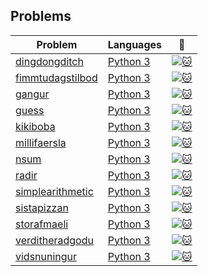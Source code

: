 ## Problems

| Problem                                                                                             | Languages                                                                                                       | :link:                                                                                      |
| --------------------------------------------------------------------------------------------------- | --------------------------------------------------------------------------------------------------------------- | ------------------------------------------------------------------------------------------- |
| [dingdongditch](https://github.com/SimonThalvorsen/kattis/tree/master/src/dingdongditch/Python%203) | [Python 3](https://github.com/SimonThalvorsen/kattis/tree/master/src/dingdongditch/Python%203/dingdongditch.py) | [![:cat:](https://open.kattis.com/favicon)](https://open.kattis.com/problems/dingdongditch) |
| [fimmtudagstilbod](https://github.com/SimonThalvorsen/kattis/tree/master/src/fimmtudagstilbod/Python%203/fimmtudagstilbod) | [Python 3](https://github.com/SimonThalvorsen/kattis/tree/master/src/fimmtudagstilbod/Python%203/fimmtudagstilbod.py) | [![:cat:](https://open.kattis.com/favicon)](https://open.kattis.com/problems/fimmtudagstilbod) |
| [gangur](https://github.com/SimonThalvorsen/kattis/tree/master/src/gangur/Python%203)               | [Python 3](https://github.com/SimonThalvorsen/kattis/tree/master/src/gangur/Python%203/gangur.py)               | [![:cat:](https://open.kattis.com/favicon)](https://open.kattis.com/problems/gangur)        |
| [guess](https://github.com/SimonThalvorsen/kattis/tree/master/src/guess/Python%203)                 | [Python 3](https://github.com/SimonThalvorsen/kattis/tree/master/src/guess/Python%203/guess.py)                 | [![:cat:](https://open.kattis.com/favicon)](https://open.kattis.com/problems/guess)         |
| [kikiboba](https://github.com/SimonThalvorsen/kattis/tree/master/src/kikiboba/Python%203/kikiboba)  | [Python 3](https://github.com/SimonThalvorsen/kattis/tree/master/src/kikiboba/Python%203/kikiboba.py)           | [![:cat:](https://open.kattis.com/favicon)](https://open.kattis.com/problems/kikiboba)      |
| [millifaersla](https://github.com/SimonThalvorsen/kattis/tree/master/src/millifaersla/Python%203/)  | [Python 3](https://github.com/SimonThalvorsen/kattis/tree/master/src/millifaersla/Python%203/millifaersla.py)   | [![:cat:](https://open.kattis.com/favicon)](https://open.kattis.com/problems/millifaersla)  |
| [nsum](https://github.com/SimonThalvorsen/kattis/tree/master/src/nsum/Python%203/)                  | [Python 3](https://github.com/SimonThalvorsen/kattis/tree/master/src/nsum/Python%203/nsum.py)                   | [![:cat:](https://open.kattis.com/favicon)](https://open.kattis.com/problems/nsum)          |
| [radir](https://github.com/SimonThalvorsen/kattis/tree/master/src/radir/Python%203/radir) | [Python 3](https://github.com/SimonThalvorsen/kattis/tree/master/src/radir/Python%203/radir.py) | [![:cat:](https://open.kattis.com/favicon)](https://open.kattis.com/problems/radir) |
| [simplearithmetic](https://github.com/SimonThalvorsen/kattis/tree/master/src/simplearithmetic/Python%203/simplearithmetic) | [Python 3](https://github.com/SimonThalvorsen/kattis/tree/master/src/simplearithmetic/Python%203/simplearithmetic.py) | [![:cat:](https://open.kattis.com/favicon)](https://open.kattis.com/problems/simplearithmetic) |
| [sistapizzan](https://github.com/SimonThalvorsen/kattis/tree/master/src/sistapizzan/Python%203/sistapizzan) | [Python 3](https://github.com/SimonThalvorsen/kattis/tree/master/src/sistapizzan/Python%203/sistapizzan.py) | [![:cat:](https://open.kattis.com/favicon)](https://open.kattis.com/problems/sistapizzan) |
| [storafmaeli](https://github.com/SimonThalvorsen/kattis/tree/master/src/storafmaeli/Python%203/storafmaeli) | [Python 3](https://github.com/SimonThalvorsen/kattis/tree/master/src/storafmaeli/Python%203/storafmaeli.py) | [![:cat:](https://open.kattis.com/favicon)](https://open.kattis.com/problems/storafmaeli) |
| [verditheradgodu](https://github.com/SimonThalvorsen/kattis/tree/master/src/verditheradgodu/Python%203/verditheradgodu) | [Python 3](https://github.com/SimonThalvorsen/kattis/tree/master/src/verditheradgodu/Python%203/verditheradgodu.py) | [![:cat:](https://open.kattis.com/favicon)](https://open.kattis.com/problems/verditheradgodu) |
| [vidsnuningur](https://github.com/SimonThalvorsen/kattis/tree/master/src/vidsnuningur/Python%203)   | [Python 3](https://github.com/SimonThalvorsen/kattis/tree/master/src/vidsnuningur/Python%203vidsnuningur.py)    | [![:cat:](https://open.kattis.com/favicon)](https://open.kattis.com/problems/vidsnuningur)  |
